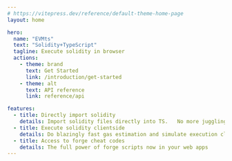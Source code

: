 ```yaml
---
# https://vitepress.dev/reference/default-theme-home-page
layout: home

hero:
  name: "EVMts"
  text: "Solidity+TypeScript"
  tagline: Execute solidity in browser
  actions:
    - theme: brand
      text: Get Started
      link: /introduction/get-started
    - theme: alt
      text: API reference
      link: reference/api

features:
  - title: Directly import solidity
    details: Import solidity files directly into TS.   No more juggling abis
  - title: Execute solidity clientside
    details: Do blazingly fast gas estimation and simulate execution clientside
  - title: Access to forge cheat codes
    details: The full power of forge scripts now in your web apps
---
```

